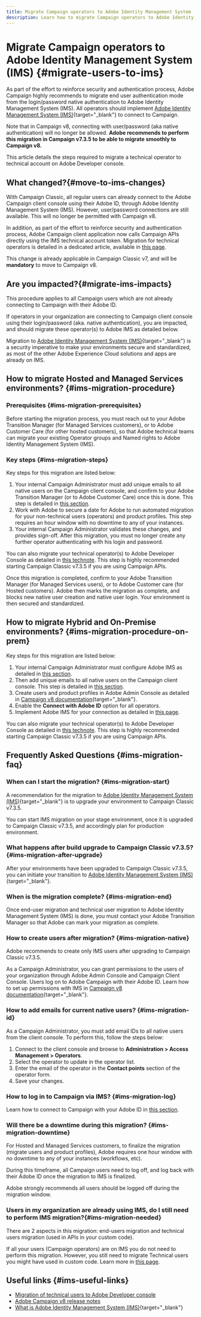 ```yaml
---
title: Migrate Campaign operators to Adobe Identity Management System (IMS)
description: Learn how to migrate Campaign operators to Adobe Identity Management System (IMS)
---
```

# Migrate Campaign operators to Adobe Identity Management System (IMS) {#migrate-users-to-ims}

As part of the effort to reinforce security and authentication process, Adobe Campaign highly recommends to migrate end user authentication mode from the login/password native authentication to Adobe Identity Management System (IMS). All operators should implement [Adobe Identity Management System (IMS)](https://helpx.adobe.com/enterprise/using/identity.html){target="_blank"} to connect to Campaign. 

Note that in Campaign v8, connecting with user/password (aka native authentication) will no longer be allowed. **Adobe recommends to perform this migration in Campaign v7.3.5 to be able to migrate smoothly to Campaign v8.**

This article details the steps required to migrate a technical operator to technical account on Adobe Developer console.

## What changed?{#move-to-ims-changes}

With Campaign Classic, all regular users can already connect to the Adobe Campaign client console using their Adobe ID, through Adobe Identity Management System (IMS). However, user/password connections are still available. This will no longer be permitted with Campaign v8.

In addition, as part of the effort to reinforce security and authentication process, Adobe Campaign client application now calls Campaign APIs directly using the IMS technical account token. Migration for technical operators is detailed in a dedicated article, available in [this page](ims-migration.md).

This change is already applicable in Campaign Classic v7, and will be **mandatory** to move to Campaign v8. 

## Are you impacted?{#migrate-ims-impacts}

This procedure applies to all Campaign users which are not already connecting to Campaign with their Adobe ID.

If operators in your organization are connecting to Campaign client console using their login/password (aka. native authentication), you are impacted, and should migrate these operator(s) to Adobe IMS as detailed below.

Migration to [Adobe Identity Management System (IMS)](https://helpx.adobe.com/enterprise/using/identity.html){target="_blank"} is a security imperative to make your environments secure and standardized, as most of the other Adobe Experience Cloud solutions and apps are already on IMS.

## How to migrate Hosted and Managed Services environments? {#ims-migration-procedure}

### Prerequisites {#ims-migration-prerequisites}

Before starting the migration process, you must reach out to your Adobe Transition Manager (for Managed Services customers), or to Adobe Customer Care (for other hosted customers), so that Adobe technical teams can migrate your existing Operator groups and Named rights to Adobe Identity Management System (IMS).

### Key steps {#ims-migration-steps}

Key steps for this migration are listed below: 

1. Your internal Campaign Administrator must add unique emails to all native users on the Campaign client console, and confirm to your Adobe Transition Manager (or to Adobe Customer Care) once this is done. This step is detailed in [this section](#ims-migration-id).
1. Work with Adobe to secure a date for Adobe to run automated migration for your non-technical users (operators) and product profiles. This step requires an hour window with no downtime to any of your instances.
1. Your internal Campaign Administrator validates these changes, and provides sign-off. After this migration, you must no longer create any further operator authenticating with his login and password.

You can also migrate your technical operator(s) to Adobe Developer Console as detailed in [this technote](ims-migration.md). This step is highly recommended starting Campaign Classic v7.3.5 if you are using Campaign APIs.

Once this migration is completed, confirm to your Adobe Transition Manager (for Managed Services users), or to Adobe Customer care (for Hosted customers). Adobe then marks the migration as complete, and blocks new native user creation and native user login. Your environment is then secured and standardized. 


## How to migrate Hybrid and On-Premise environments? {#ims-migration-procedure-on-prem}

Key steps for this migration are listed below: 

1. Your internal Campaign Administrator must configure Adobe IMS as detailed in [this section](../../integrations/using/configuring-ims.md).
1. Then add unique emails to all native users on the Campaign client console. This step is detailed in [this section](#ims-migration-id).
1. Create users and product profiles in Adobe Admin Console as detailed in [Campaign v8 documentation](https://experienceleague.adobe.com/docs/campaign/campaign-v8/admin/permissions/manage-permissions.html){target="_blank"}.
1. Enable the **Connect with Adobe ID** option for all operators.
1. Implement Adobe IMS for your connection as detailed in [this page](../../integrations/using/implementing-ims.md).

You can also migrate your technical operator(s) to Adobe Developer Console as detailed in [this technote](ims-migration.md). This step is highly recommended starting Campaign Classic v7.3.5 if you are using Campaign APIs.


## Frequently Asked Questions {#ims-migration-faq}

### When can I start the migration? {#ims-migration-start}

A recommendation for the migration to [Adobe Identity Management System (IMS)](https://helpx.adobe.com/enterprise/using/identity.html){target="_blank"} is to upgrade your environment to Campaign Classic v7.3.5.

You can start IMS migration on your stage environment, once it is upgraded to Campaign Classic v7.3.5, and accordingly plan for production environment.

### What happens after build upgrade to Campaign Classic v7.3.5? {#ims-migration-after-upgrade}

After your environments have been upgraded to Campaign Classic v7.3.5, you can initiate your transition to [Adobe Identity Management System (IMS)](https://helpx.adobe.com/enterprise/using/identity.html){target="_blank"}. 

### When is the migration complete? {#ims-migration-end}

Once end-user migration and technical user migration to Adobe Identity Management System (IMS) is done, you must contact your Adobe Transition Manager so that Adobe can mark your migration as complete.

### How to create users after migration? {#ims-migration-native}

Adobe recommends to create only IMS users after upgrading to Campaign Classic v7.3.5.

As a Campaign Administrator, you can grant permissions to the users of your organization through Adobe Admin Console and Campaign Client Console. Users log on to Adobe Campaign with their Adobe ID. Learn how to set up permissions with IMS in [Campaign v8 documentation](https://experienceleague.adobe.com/docs/campaign/campaign-v8/admin/permissions/gs-permissions.html){target="_blank"}. 

### How to add emails for current native users? {#ims-migration-id}

As a Campaign Administrator, you must add email IDs to all native users from the client console. To perform this, follow the steps below:

1. Connect to the client console and browse to **Administration > Access Management > Operators**.
1. Select the operator to update in the operator list.
1. Enter the email of the operator in the **Contact points** section of the operator form.
1. Save your changes.

<!--You can also import a CSV file to update all your operator profiles with their email.-->


### How to log in to Campaign via IMS? {#ims-migration-log}

Learn how to connect to Campaign with your Adobe ID in [this section](../../integrations/using/implementing-ims.md).

### Will there be a downtime during this migration? {#ims-migration-downtime}

For Hosted and Managed Services customers, to finalize the migration (migrate users and product profiles), Adobe requires one hour window with no downtime to any of your instances (workflows, etc).

During this timeframe, all Campaign users need to log off, and log back with their Adobe ID once the migration to IMS is finalized.

Adobe strongly recommends all users should be logged off during the migration window.

### Users in my organization are already using IMS, do I still need to perform IMS migration?{#ims-migration-needed}

There are 2 aspects in this migration: end-users migration and technical users migration (used in APIs in your custom code).

If all your users (Campaign operators) are on IMS you do not need to perform this migration. However, you still need to migrate Technical users you might have used in custom code. Learn more in [this page](ims-migration.md).

## Useful links {#ims-useful-links}

* [Migration of technical users to Adobe Developer console](ims-migration.md)
* [Adobe Campaign v8 release notes](../../rn/using/latest-release.md)
* [What is Adobe Identity Management System (IMS)](https://helpx.adobe.com/enterprise/using/identity.html){target="_blank"}
